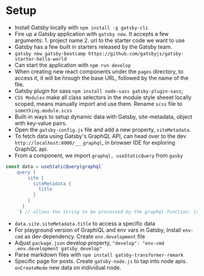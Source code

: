 # Setup
- Install Gatsby locally with `npm install -g gatsby-cli`
- Fire up a Gatsby application with `gatsby new`. It accepts a few arguments: 1. project name 2. url to the starter code we want to use
- Gatsby has a few built in starters released by the Gatsby team.
- `gatsby new gatsby-bootcamp https://github.com/gatsbyjs/gatsby-starter-hello-world`
- Can start the application with `npm run develop`
- When creating new react components under the `pages` directory, to access it, it will be hrough the base URL, followed by the name of the file.
- Gatsby plugin for sass `npm install node-sass gatsby-plugin-sass`;
- `CSS Modules` make all class selectors in the module style sheeet locally scoped, means manually import and use them. Rename `scss` file to `something.module.scss`
- Built-in ways to setup dynamic data with Gatsby, site-metadata, object with key-value pairs.
- Open the `gatsby-config.js` file and add a new property, `siteMetadata`.
- To fetch data using Gatsby's GraphQL API, can head over to the dev `http://localhost:8000/___graphql`, in browser IDE for exploring GraphQL api.
- From a component, we import `graphql, useStaticQuery` from `gasby`
```js
const data = useStaticQuery(graphql`
    query {
        site {
          siteMetadata {
            title
          }
        }
      }
    `) // allows the string to be processed by the graphql function. Complex state tree
```
- `data.site.siteMetadata.title` to access a specific data
- For playground version of GraphiQL and env vars in Gatsby, Install `env-cmd` as dev dependency. Create `env.development` file
- Adjust `package.json` develop property, `"develop": "env-cmd .env.development gatsby develop"`
- Parse markdown files with `npm install gatsby-transformer-remark`
- Specific page for posts. Create `gatsby-node.js` to tap into node apis. `onCreateNode` new data on individual node.
